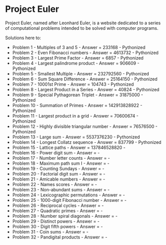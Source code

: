 # Project Euler

Project Euler, named after Leonhard Euler, is a website dedicated to a series of computational problems intended to be solved with computer programs.

Solutions here to:
- Problem 1 - Multiples of 3 and 5 - Answer = 233168 - Pythonized
- Problem 2 - Even Fibonacci numbers - Answer = 4613732 - Pythonized
- Problem 3 - Largest Prime Factor - Answer = 6857 - Pythonized
- Problem 4 - Largest palindrome product - Answer = 906609 - Pythonized
- Problem 5 - Smallest Multiple - Answer = 232792560 - Pythonized
- Problem 6 - Sum Square Difference - Answer = 25164150 - Pythonized
- Problem 7 - 10001st Prime - Answer = 104743 - Pythonized
- Problem 8 - Largest Product in a Series - Answer = 40824 - Pythonized
- Problem 9 - Special Pythagorean Triplet - Answer = 31875000 - Pythonized
- Problem 10 - Summation of Primes - Answer = 142913828922 - Pythonized
- Problem 11 - Largest product in a grid - Answer = 70600674 - Pythonized
- Problem 12 - Highly divisible triangular number - Answer = 76576500 - Pythonized
- Problem 13 - Large sum - Answer = 5537376230 - Pythonized
- Problem 14 - Longest Collatz sequence - Answer = 837799 - Pythonized    
- Problem 15 - Lattice paths - Answer = 137846528820 - 
- Problem 16 - Power digit sum - Answer =  - 
- Problem 17 - Number letter counts - Answer =  - 
- Problem 18 - Maximum path sum I - Answer =  - 
- Problem 19 - Counting Sundays - Answer =  - 
- Problem 20 - Factorial digit sum - Answer =  - 
- Problem 21 - Amicable numbers - Answer =  - 
- Problem 22 - Names scores - Answer =  - 
- Problem 23 - Non-abundant sums - Answer =  - 
- Problem 24 - Lexicographic permutations - Answer =  - 
- Problem 25 - 1000-digit Fibonacci number - Answer =  - 
- Problem 26 - Reciprocal cycles - Answer =  - 
- Problem 27 - Quadratic primes - Answer =  - 
- Problem 28 - Number spiral diagonals - Answer =  - 
- Problem 29 - Distinct powers - Answer =  - 
- Problem 30 - Digit fifth powers - Answer =  - 
- Problem 31 - Coin sums - Answer =  - 
- Problem 32 - Pandigital products - Answer =  - 
